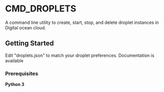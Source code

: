 # CMD_DROPLETS

A command line utility to create, start, stop, and delete  droplet instances in Digital ocean cloud. 

## Getting Started

Edit "droplets.json" to match your droplet preferences. Documentation is available 

[https://developers.digitalocean.com/documentation/v2/]: here.



### Prerequisites

**Python 3**  